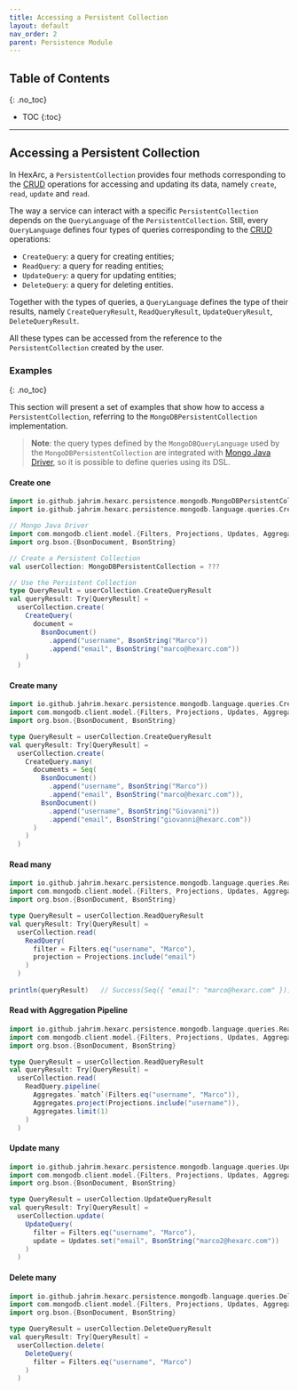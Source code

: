 ```yaml
---
title: Accessing a Persistent Collection
layout: default
nav_order: 2
parent: Persistence Module
---
```


## Table of Contents
{: .no_toc}

- TOC
{:toc}

---

## Accessing a Persistent Collection

In HexArc, a `PersistentCollection` provides four methods corresponding to the
[CRUD](https://en.wikipedia.org/wiki/Create,_read,_update_and_delete) operations
for accessing and updating its data, namely `create`, `read`, `update` and `read`. 

The way a service can interact with a specific `PersistentCollection` depends on
the `QueryLanguage` of the `PersistentCollection`. Still, every `QueryLanguage`
defines four types of queries corresponding to the
[CRUD](https://en.wikipedia.org/wiki/Create,_read,_update_and_delete) operations:
- `CreateQuery`: a query for creating entities;
- `ReadQuery`: a query for reading entities;
- `UpdateQuery`: a query for updating entities;
- `DeleteQuery`: a query for deleting entities.

Together with the types of queries, a `QueryLanguage` defines the type of their
results, namely `CreateQueryResult`, `ReadQueryResult`, `UpdateQueryResult`,
`DeleteQueryResult`.

All these types can be accessed from the reference to the `PersistentCollection`
created by the user.

### Examples
{: .no_toc}

This section will present a set of examples that show how to access a `PersistentCollection`,
referring to the `MongoDBPersistentCollection` implementation.

> **Note**: the query types defined by the `MongoDBQueryLanguage` used by the
> `MongoDBPersistentCollection` are integrated with [Mongo Java Driver](https://www.mongodb.com/docs/drivers/java/sync/current/),
> so it is possible to define queries using its DSL.

#### Create one

```scala
import io.github.jahrim.hexarc.persistence.mongodb.MongoDBPersistentCollection
import io.github.jahrim.hexarc.persistence.mongodb.language.queries.CreateQuery

// Mongo Java Driver
import com.mongodb.client.model.{Filters, Projections, Updates, Aggregates}
import org.bson.{BsonDocument, BsonString}

// Create a Persistent Collection
val userCollection: MongoDBPersistentCollection = ???

// Use the Persistent Collection
type QueryResult = userCollection.CreateQueryResult
val queryResult: Try[QueryResult] = 
  userCollection.create(
    CreateQuery(
      document = 
        BsonDocument()
          .append("username", BsonString("Marco"))
          .append("email", BsonString("marco@hexarc.com"))
    )
  )
```

#### Create many

```scala
import io.github.jahrim.hexarc.persistence.mongodb.language.queries.CreateQuery
import com.mongodb.client.model.{Filters, Projections, Updates, Aggregates}
import org.bson.{BsonDocument, BsonString}

type QueryResult = userCollection.CreateQueryResult
val queryResult: Try[QueryResult] = 
  userCollection.create(
    CreateQuery.many(
      documents = Seq(
        BsonDocument()
          .append("username", BsonString("Marco"))
          .append("email", BsonString("marco@hexarc.com")),
        BsonDocument()
          .append("username", BsonString("Giovanni"))
          .append("email", BsonString("giovanni@hexarc.com"))
      )
    )
  )
```

#### Read many

```scala
import io.github.jahrim.hexarc.persistence.mongodb.language.queries.ReadQuery
import com.mongodb.client.model.{Filters, Projections, Updates, Aggregates}
import org.bson.{BsonDocument, BsonString}

type QueryResult = userCollection.ReadQueryResult
val queryResult: Try[QueryResult] = 
  userCollection.read(
    ReadQuery(
      filter = Filters.eq("username", "Marco"),
      projection = Projections.include("email")
    )
  )
  
println(queryResult)   // Success(Seq({ "email": "marco@hexarc.com" }))
```

#### Read with Aggregation Pipeline

```scala
import io.github.jahrim.hexarc.persistence.mongodb.language.queries.ReadQuery
import com.mongodb.client.model.{Filters, Projections, Updates, Aggregates}
import org.bson.{BsonDocument, BsonString}

type QueryResult = userCollection.ReadQueryResult
val queryResult: Try[QueryResult] =
  userCollection.read(
    ReadQuery.pipeline(
      Aggregates.`match`(Filters.eq("username", "Marco")),
      Aggregates.project(Projections.include("username")),
      Aggregates.limit(1)
    )
  )
```

#### Update many

```scala
import io.github.jahrim.hexarc.persistence.mongodb.language.queries.UpdateQuery
import com.mongodb.client.model.{Filters, Projections, Updates, Aggregates}
import org.bson.{BsonDocument, BsonString}

type QueryResult = userCollection.UpdateQueryResult
val queryResult: Try[QueryResult] = 
  userCollection.update(
    UpdateQuery(
      filter = Filters.eq("username", "Marco"),
      update = Updates.set("email", BsonString("marco2@hexarc.com"))
    )
  )
```

#### Delete many

```scala
import io.github.jahrim.hexarc.persistence.mongodb.language.queries.DeleteQuery
import com.mongodb.client.model.{Filters, Projections, Updates, Aggregates}
import org.bson.{BsonDocument, BsonString}

type QueryResult = userCollection.DeleteQueryResult
val queryResult: Try[QueryResult] =
  userCollection.delete(
    DeleteQuery(
      filter = Filters.eq("username", "Marco")
    )
  )
```